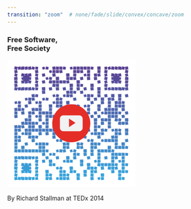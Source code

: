 ```yaml
---
transition: "zoom"  # none/fade/slide/convex/concave/zoom
---
```

### Free Software,<BR>Free Society

[![](assets/img/qr-fsfs.png)](https://youtu.be/Ag1AKIl_2GM)

By Richard Stallman at TEDx 2014
